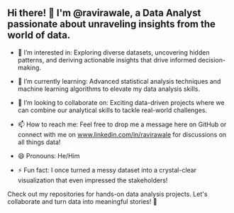 ## Hi there! 👋 I'm @ravirawale, a Data Analyst passionate about unraveling insights from the world of data.

- 👀 I’m interested in: Exploring diverse datasets, uncovering hidden patterns, and deriving actionable insights that drive informed decision-making.

- 🌱 I’m currently learning: Advanced statistical analysis techniques and machine learning algorithms to elevate my data analysis skills.

- 💞️ I’m looking to collaborate on: Exciting data-driven projects where we can combine our analytical skills to tackle real-world challenges.

- 📫 How to reach me: Feel free to drop me a message here on GitHub or connect with me on www.linkedin.com/in/ravirawale for discussions on all things data!

- 😄 Pronouns: He/Him

- ⚡ Fun fact: I once turned a messy dataset into a crystal-clear visualization that even impressed the stakeholders!

Check out my repositories for hands-on data analysis projects. Let's collaborate and turn data into meaningful stories! 🚀
